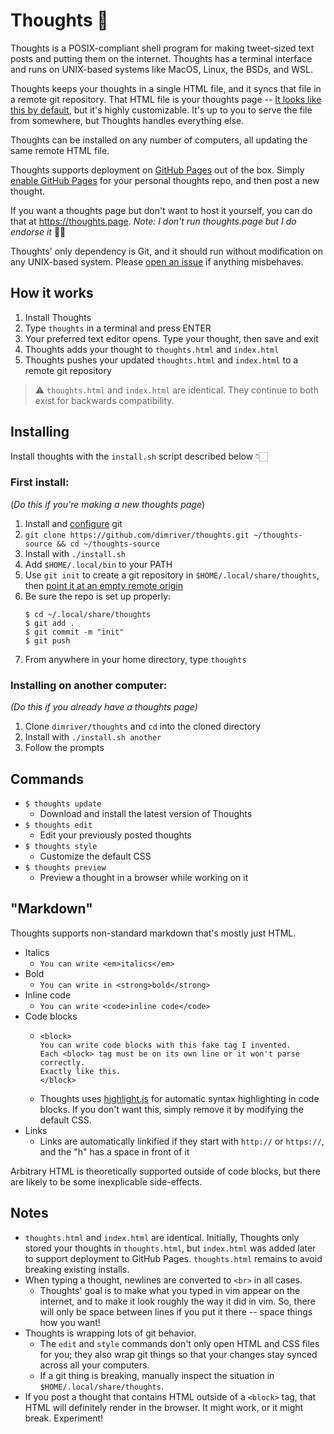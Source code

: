 # Thoughts 💭

Thoughts is a POSIX-compliant shell program for making tweet-sized text posts and putting them on the internet. Thoughts has a terminal interface and runs on UNIX-based systems like MacOS, Linux, the BSDs, and WSL.

Thoughts keeps your thoughts in a single HTML file, and it syncs that file in a remote git repository. That HTML file is your thoughts page -- [It looks like this by default](https://dimriver.github.io/eoijctyoierugoci/), but it's highly customizable. It's up to you to serve the file from somewhere, but Thoughts handles everything else.

Thoughts can be installed on any number of computers, all updating the same remote HTML file.

Thoughts supports deployment on [GitHub Pages](https://pages.github.com/) out of the box. Simply [enable GitHub Pages](https://pages.github.com/) for your personal thoughts repo, and then post a new thought.

If you want a thoughts page but don't want to host it yourself, you can do that at https://thoughts.page. *Note: I don't run thoughts.page but I do endorse it* 👍🏻

Thoughts' only dependency is Git, and it should run without modification on any UNIX-based system. Please [open an issue](https://github.com/dimriver/thoughts/issues) if anything misbehaves.

## How it works

1. Install Thoughts
1. Type `thoughts` in a terminal and press ENTER
1. Your preferred text editor opens. Type your thought, then save and exit
1. Thoughts adds your thought to `thoughts.html` and `index.html`
1. Thoughts pushes your updated `thoughts.html` and `index.html` to a remote git repository

> :warning: `thoughts.html` and `index.html` are identical. They continue to both exist for backwards compatibility.

## Installing

Install thoughts with the `install.sh` script described below 👇🏻 

### First install:
(*Do this if you're making a new thoughts page*)

1. Install and [configure](https://git-scm.com/book/en/v2/Getting-Started-First-Time-Git-Setup) git
1. `git clone https://github.com/dimriver/thoughts.git ~/thoughts-source && cd ~/thoughts-source`
1. Install with `./install.sh`
1. Add `$HOME/.local/bin` to your PATH
1. Use `git init` to create a git repository in `$HOME/.local/share/thoughts`, then [point it at an empty remote origin](https://docs.github.com/en/free-pro-team@latest/github/importing-your-projects-to-github/adding-an-existing-project-to-github-using-the-command-line)
1. Be sure the repo is set up properly:
    ```
    $ cd ~/.local/share/thoughts
    $ git add .
    $ git commit -m "init"
    $ git push
    ```
1. From anywhere in your home directory, type `thoughts`

### Installing on another computer:

*(Do this if you already have a thoughts page)*

1. Clone `dimriver/thoughts` and `cd` into the cloned directory
1. Install with `./install.sh another`
1. Follow the prompts

## Commands

* `$ thoughts update`
  * Download and install the latest version of Thoughts
* `$ thoughts edit`
  * Edit your previously posted thoughts
* `$ thoughts style`
  * Customize the default CSS
* `$ thoughts preview`
  * Preview a thought in a browser while working on it

## "Markdown"

Thoughts supports non-standard markdown that's mostly just HTML.

* Italics
  * `You can write <em>italics</em>`
* Bold
  * `You can write in <strong>bold</strong>`
* Inline code
  * `You can write <code>inline code</code>`
* Code blocks
  * ```
    <block>
    You can write code blocks with this fake tag I invented.
    Each <block> tag must be on its own line or it won't parse correctly.
    Exactly like this.
    </block>
    ```
  * Thoughts uses [highlight.js](https://highlightjs.org/) for automatic syntax highlighting in code blocks. If you don't want this, simply remove it by modifying the default CSS.
* Links
  * Links are automatically linkified if they start with `http://` or `https://`, and the "h" has a space in front of it

Arbitrary HTML is theoretically supported outside of code blocks, but there are likely to be some inexplicable side-effects.

## Notes

* `thoughts.html` and `index.html` are identical. Initially, Thoughts only stored your thoughts in `thoughts.html`, but `index.html` was added later to support deployment to GitHub Pages. `thoughts.html` remains to avoid breaking existing installs.
* When typing a thought, newlines are converted to `<br>` in all cases.
  * Thoughts' goal is to make what you typed in vim appear on the internet, and to make it look roughly the way it did in vim. So, there will only be space between lines if you put it there -- space things how you want!
* Thoughts is wrapping lots of git behavior.
  * The `edit` and `style` commands don't only open HTML and CSS files for you; they also wrap git things so that your changes stay synced across all your computers.
  * If a git thing is breaking, manually inspect the situation in `$HOME/.local/share/thoughts`.
* If you post a thought that contains HTML outside of a `<block>` tag, that HTML will definitely render in the browser. It might work, or it might break. Experiment!
